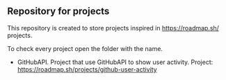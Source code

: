 ## Repository for projects

This repository is created to store projects inspired in https://roadmap.sh/ projects.

To check every project open the folder with the name.

- GitHubAPI.  Project that use GitHubAPI to show user activity. Project: https://roadmap.sh/projects/github-user-activity
